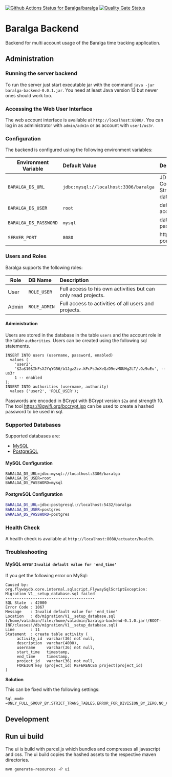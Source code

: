 [![Github Actions Status for Baralga/baralga](https://github.com/baralga/backend/workflows/Build/badge.svg)](https://github.com/Baralga/baralga/actions) [![Quality Gate Status](https://sonarcloud.io/api/project_badges/measure?project=baralga-backend&metric=alert_status)](https://sonarcloud.io/dashboard?id=baralga-backend)

# Baralga Backend

Backend for multi account usage of the Baralga time tracking application.

## Administration

### Running the server backend

To run the server just start executable jar with the command `java -jar baralga-backend-0.0.1.jar`. You need at 
least Java version 13 but newer ones should work too.

### Accessing the Web User Interface

The web account interface is available at `http://localhost:8080/`. You can log in as administrator with `admin/adm1n` or as account with `user1/us3r`.

### Configuration

The backend is configured using the following environment variables:

| Environment Variable  | Default Value                        | Description  |
| --------------------- |:------------------------------------| :--------|
| `BARALGA_DS_URL`      | `jdbc:mysql://localhost:3306/baralga`| JDBC Connection String for database |
| `BARALGA_DS_USER`     | `root`                       |   database account |
| `BARALGA_DS_PASSWORD` | `mysql`      |    database password |
| `SERVER_PORT` | `8080`      |    http server port |

### Users and Roles

Baralga supports the following roles:

| Role  | DB Name | Description                        |
| ----- |:------- |:------------------------------------|
| User  | `ROLE_USER` |Full access to his own activities but can only read projects. |
| Admin | `ROLE_ADMIN`  | Full access to activities of all users and projects.          |


#### Administration

Users are stored in the database in the table `users` and the account role in the table `authorities`.  Users can be 
created using the following sql statements.

```mysql-sql
INSERT INTO users (username, password, enabled)
  values (
    'user2',
    '$2a$10$IhFsXJYqYG56/b1JgzZzv.kPcPsJnXeQzD9evMOUHg2LT/.Oz9uEu', -- us3r
    1 -- enabled
);
INSERT INTO authorities (username, authority)
  values ('user2', 'ROLE_USER');
```

Passwords are encoded in BCrypt with BCrypt version `$2a` and strength 10. The tool https://8gwifi.org/bccrypt.jsp
can be used to create a hashed password to be used in sql.

### Supported Databases

Supported databases are:
* [MySQL](https://www.mysql.com/)
* [PostgreSQL](https://www.postgresql.org/)

#### MySQL Configuration
```
BARALGA_DS_URL=jdbc:mysql://localhost:3306/baralga
BARALGA_DS_USER=root
BARALGA_DS_PASSWORD=mysql
```

#### PostgreSQL Configuration
```bash
BARALGA_DS_URL=jdbc:postgresql://localhost:5432/baralga
BARALGA_DS_USER=postgres
BARALGA_DS_PASSWORD=postgres
```
                         
### Health Check

A health check is available at `http://localhost:8080/actuator/health`.


### Troubleshooting


#### MySQL error `Invalid default value for 'end_time'`

If you get the following error on MySql:

```
Caused by: org.flywaydb.core.internal.sqlscript.FlywaySqlScriptException:
Migration V1__setup_database.sql failed
---------------------------------------
SQL State  : 42000
Error Code : 1067
Message    : Invalid default value for 'end_time'
Location   : db/migration/V1__setup_database.sql (/home/valadmin/file:/home/valadmin/baralga-backend-0.1.0.jar!/BOOT-INF/classes!/db/migration/V1__setup_database.sql)
Line       : 11
Statement  : create table activity (
     activity_id  varchar(36) not null,
     description  varchar(4000),
     username     varchar(36) not null,
     start_time   timestamp,
     end_time     timestamp,
     project_id   varchar(36) not null,
     FOREIGN key (project_id) REFERENCES project(project_id)
)
```

**Solution**

This can be fixed with the following settings:
```
Sql_mode =ONLY_FULL_GROUP_BY,STRICT_TRANS_TABLES,ERROR_FOR_DIVISION_BY_ZERO,NO_AUTO_CREATE_USER,NO_ENGINE_SUBSTITUTION
```

## Development

## Run ui build
The ui is build with parcel.js which bundles and compresses all javascript and css. The ui build copies the hashed
assets to the respective maven directories.

    mvn generate-resources -P ui